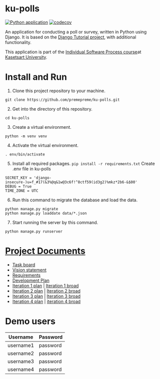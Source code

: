 # ku-polls
[![Python application](https://github.com/premepreme/ku-polls/actions/workflows/python-package.yml/badge.svg)](https://github.com/premepreme/ku-polls/actions/workflows/python-package.yml)
[![codecov](https://codecov.io/gh/premepreme/ku-polls/branch/main/graph/badge.svg?token=ROXD815LEK)](https://codecov.io/gh/premepreme/ku-polls)

An application for conducting a poll or survey, written in Python using Django. It is based on the [Django Tutorial project](https://docs.djangoproject.com/en/4.1/intro/tutorial01/), with additional functionality.

This application is part of the [Individual Software Process course](https://cpske.github.io/ISP/)at [Kasetsart University](https://www.ku.ac.th/th).

# Install and Run
1. Clone this project repository to your machine.
```
git clone https://github.com/premepreme/ku-polls.git
```
2. Get into the directory of this repository.
```
cd ku-polls
```
3. Create a virtual environment.
```
python -m venv venv
```
4. Activate the virtual environment.
```
. env/bin/activate
```
5. Install all required packages.
```pip install -r requirements.txt```
Create .env file in ku-polls
```
SECRET_KEY = 'django-insecure-)u=f_#17(&3%@q&1w@3c6f!^8ctf59(id3g2)%mkz*2b6-&$00'
DEBUG = True
TIME_ZONE = UTC
```
6. Run this command to migrate the database and load the data.
```
python manage.py migrate
python manage.py loaddate data/*.json
```
7. Start running the server by this command.
```
python manage.py runserver
   ```


# [Project Documents](https://github.com/premepreme/ku-polls/wiki)

* [Task board](https://github.com/users/premepreme/projects/1)
* [Vision statement](https://github.com/premepreme/ku-polls/wiki/Vision-Statement)
* [Requirements](https://github.com/premepreme/ku-polls/wiki/Requirements)
* [Development Plan](https://github.com/premepreme/ku-polls/wiki/Development-Plan)
* [Iteration 1 plan](https://github.com/premepreme/ku-polls/wiki/Iteration-1-Plan) | [Iteration 1 broad](https://github.com/users/premepreme/projects/1/views/2) 
* [Iteration 2 plan](https://github.com/premepreme/ku-polls/wiki/Iteration-2-Plan) | [Iteration 2 broad](https://github.com/users/premepreme/projects/1/views/3) 
* [Iteration 3 plan](https://github.com/premepreme/ku-polls/wiki/Iteration-3-Plan) | [Iteration 3 broad](https://github.com/users/premepreme/projects/1/views/5) 
* [Iteration 4 plan](https://github.com/premepreme/ku-polls/wiki/Iteration-4-Plan) | [iteration 4 broad](https://github.com/users/premepreme/projects/1/views/6?layout=board)


# Demo users


| Username   | Password |
|------------|----------|
| username1  | password |
| username2  | password |
| username3  | password |
| username4  | password |

